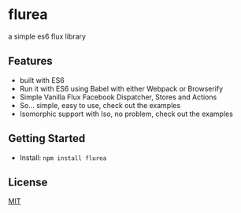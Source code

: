 # flurea
a simple es6 flux library

## Features

* built with ES6
* Run it with ES6 using Babel with either Webpack or Browserify
* Simple Vanilla Flux Facebook Dispatcher, Stores and Actions 
* So... simple, easy to use, check out the examples
* Isomorphic support with Iso, no problem, check out the examples

## Getting Started

- Install: `npm install flurea`

## License

[MIT](http://isekivacenz.mit-license.org/)
